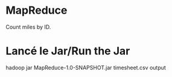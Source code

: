 # MapReduce
Count miles by ID.

# Lancé le Jar/Run the Jar
hadoop jar MapReduce-1.0-SNAPSHOT.jar timesheet.csv output
